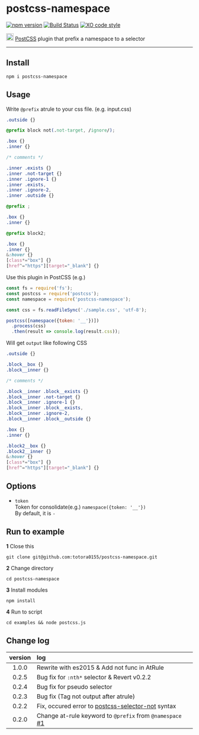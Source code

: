 # postcss-namespace

[![npm version](https://badge.fury.io/js/postcss-namespace.svg)](https://badge.fury.io/js/postcss-namespace)
[![Build Status](https://travis-ci.org/totora0155/postcss-namespace.svg?branch=master)](https://travis-ci.org/totora0155/postcss-namespace)
[![XO code style](https://img.shields.io/badge/code_style-XO-5ed9c7.svg)](https://github.com/sindresorhus/xo)

<p><img width="20" src="https://camo.githubusercontent.com/2ec260a9d4d3dcc109be800af0b29a8471ad5967/687474703a2f2f706f73746373732e6769746875622e696f2f706f73746373732f6c6f676f2e737667"> <a href="https://github.com/postcss/postcss">PostCSS</a> plugin that prefix a namespace to a selector</p>

---

## Install

```
npm i postcss-namespace
```

## Usage

Write `@prefix` atrule to your css file.
(e.g. input.css)
```css
.outside {}

@prefix block not(.not-target, /ignore/);

.box {}
.inner {}

/* comments */

.inner .exists {}
.inner .not-target {}
.inner .ignore-1 {}
.inner .exists,
.inner .ignore-2,
.inner .outside {}

@prefix ;

.box {}
.inner {}

@prefix block2;

.box {}
.inner {}
&:hover {}
[class*="box"] {}
[href^="https"][target="_blank"] {}

```

Use this plugin in PostCSS
(e.g.)
```javascript
const fs = require('fs');
const postcss = require('postcss');
const namespace = require('postcss-namespace');

const css = fs.readFileSync('./sample.css', 'utf-8');

postcss([namespace({token: '__'})])
  .process(css)
  .then(result => console.log(result.css));

```

Will get `output` like following CSS

```css
.outside {}

.block__box {}
.block__inner {}

/* comments */

.block__inner .block__exists {}
.block__inner .not-target {}
.block__inner .ignore-1 {}
.block__inner .block__exists,
.block__inner .ignore-2,
.block__inner .block__outside {}

.box {}
.inner {}

.block2__box {}
.block2__inner {}
&:hover {}
[class*="box"] {}
[href^="https"][target="_blank"] {}

```

## Options

- `token`  
  Token for consolidate(e.g.) `namespace({token: '__'})`  
  By default, it is `-`

## Run to example

**1** Close this

```
git clone git@github.com:totora0155/postcss-namespace.git
```

**2** Change directory
```
cd postcss-namespace
```

**3** Install modules
```
npm install
```

**4** Run to script
```
cd examples && node postcss.js
```

## Change log

|version|log|
|:-:|:--|
|1.0.0|Rewrite with es2015 & Add not func in AtRule|
|0.2.5|Bug fix for `:nth*` selector & Revert v0.2.2 |
|0.2.4|Bug fix for pseudo selector|
|0.2.3|Bug fix (Tag not output after atrule)|
|0.2.2|Fix, occured error to [postcss-selector-not](https://github.com/postcss/postcss-selector-not) syntax|
|0.2.0|Change at-rule keyword to `@prefix` from `@namespace` [#1](https://github.com/totora0155/postcss-namespace/issues/1)|
